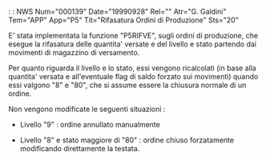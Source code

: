  :  : NWS Num="000139" Date="19990928" Rel="" Atr="G. Galdini" Tem="APP" App="P5" Tit="Rifasatura Ordini di Produzione" Sts="20"

E' stata implementata la funzione "P5RIFVE", sugli ordini di produzione, che esegue la rifasatura delle quantita' versate e del livello e stato partendo dai movimenti di magazzino di versamento.

Per quanto riguarda il livello e lo stato, essi vengono ricalcolati (in base alla quantita' versata
e all'eventuale flag di saldo forzato sui movimenti) quando essi valgono "8" e "80", che si assume
essere la chiusura normale di un ordine.

Non vengono modificate le seguenti situazioni : 

- Livello "9" :  ordine annullato manualmente

- Livello "8" e stato maggiore di "80" :  ordine chiuso forzatamente modificando direttamente la
testata.


